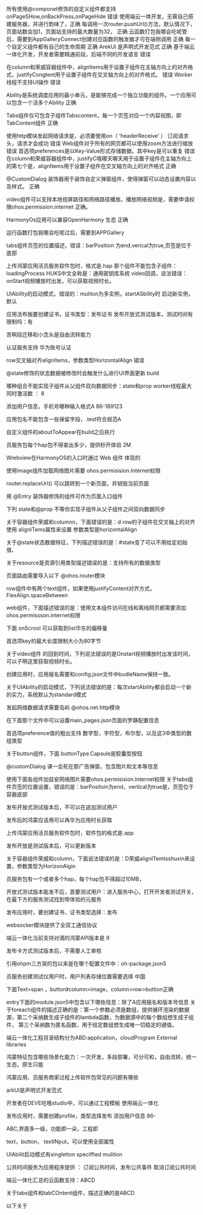 所有使用@componet修饰的自定义组件都支持onPageSHow,onBackPress,onPageHide 错误
使用端云一体开发，无需自己搭建服务器，并进行韵味了，正确
每调用一次router.pushUrl()方法，默认情况下，页面站数会加1，页面站支持的最大数量为32， 正确
云函数打包我哪会吃呢管后，需要到AppGalleryConnect创建对应函数的触发器才可在端侧调用 正确
每一个自定义组件都有自己的生命周期 正确
ArekUI 是声明式开发范式    正确
基于端云一体化开发，开发者需要精通前段，后端不同的开发语言  错误

在column和荣威容器组件中，alignItems用于设置子组件在主轴方向上的对齐格式，justifyCongtent用于设置子组件在交叉轴方向上的对齐格式。 错误
Worker线程不支持UI操作     错误

Ability是系统调度应用的最小单元，是能够完成一个独立功能的组件。一个应用可以包含一个活多个Ability  正确

Tabs组件仅可包含子组件Tabscontent，每一个页签对应一个内容视图，即TabContent组件   正确

使用http模块发起网络请求是，必须要使用on（ ‘headerReceive’ ） 订阅请求头，请求才会成功   错误
Web组件对于所有的网页都可以使用zoom方法进行缩放  错误
首选项preferences是以Key-Value形式存储数据，其中key是可以重复  错误
在column和荣威容器组件中，justifyC哦哪天哪天用于设置子组件在主轴方向上的第七个是，alignItems用于设置子组件在交叉轴方向上的对齐格式  正确

@CustomDialog 装饰器用于装饰自定义弹窗组件，使得弹窗可以动态设置内容以及样式。   正确


video组件可以支持本地视屏路径和网络路径播放。播放网络视频是，需要申请权限ohos.permission.internet    正确。

HarmonyOs应用可以兼容OpenHarmony 生态  正确

运行函数打包我哪会吃呢过后，需要到APPGallery 


tabs组件页签的位置描述，错误：barPosition 为end,verical为true,页签是位于底部

上传鸿蒙应用活员服务软件包时，格式是.hap
那个组件不能包含子组件：loadingProcess
HUKS中文全称是：通用密钥库系统
video回调，说法错误：onStart视频播放时出发，可以获取视频时长。

UIAbility的启动模式，错误的：muliton为多实例，startASbility时 启动新实例，默认

应用法布施要创建证书，证书类型：发布证书
发布开放式测试版本，测试时间有限制吗：有


苦啊段迁移和小念头是自由流转能力

认证服务支持 华为账号认证

row交叉轴对齐alignItems，参数类型HorizontalAlign 错误

@state修饰的状态数据被修改时会触发什么进行UI界面更新 build

哪种组合不能实现子组件从父组件双向数据同步：state和prop
worker线程最大同时激活数 ： 8

添加用户信息，手机号哪种输入格式A
 86-189123

应用包名不能包含一些保留字段，.test符合规范A 

自定义组件的aboutToAppear在build之后执行

员服务包每个hap包不得查出多少，提供秒开体验 2M

Wrebview在HarmonyOS的入口时通过 Web 组件 体现的

使用Image组件加载网络图片需要  ohos.permisision.Internet权限

router.replaceUrl()  可以跳转到一个新页面，并销毁当前页面

用 @Entry 装饰器修饰的组件可作为页面入口组件


下列 state和@prop 不等你实现子组件从父子组件之间双向数据同步

关于容器组件荣威和columnn，下面错误的是：d row的子组件在交叉轴上的对齐使用 alignITems属性来设置 参数类型是horizontalAlign

关于@state状态数据特征，下列描述错误的是：#state变了可以不用给定初始值、

关于resource是资源引用类型描述错误的是：支持所有的数据类型

页面路由需要导入以下 @ohos.router模块

row组件中有两个text组件，如果使用justifyContent对齐方式，FlexAlign.spaceBetween

web组件，下面描述错误的是：使用文本组件访问在线和离线网页都需要添加ohos.permissson.internet权限

下面 onScrool 可以获取到list华东的偏移量

首选项key的最大长度限制大小为80字节

关于video组件 的回到时间，下列说法错误的是Onstart视频播放时出发该时间，可以子啊这里获取视频时长。

创建应用时，应用报名需要和config.json文件中budleName保持一致。

关于UIAbility的启动模式，下列说法错误的是：每次startAbility都会启动一个新的实力，系统默认为standard模式

发起网络数据请求需要岛屿 @ohos.net.http模块


在下面那个文件中可以设置main_pages.json页面的罗静配置信息

首选项preference值的粗出支持 数字型，字符型，布尔型，以及这3中类型的数组类型

关于button组件，下面 buttonType.Capsule是胶囊型按钮


@customDialog 课一会死在那广告弹窗，包含图片和文本等信息

使用下面各组件加兹安网络图片需要ohos.permisision.Internet权限
关于tabs组件页签的位置设置，错误的是：barPositoin为end，vertical为true是，页签位于容器底部

发布开放式测试版本后，不可以在追加测试用户


发布后的鸿蒙应该用可以再华为应用时长获取

上传鸿蒙应用活员服务软件包时，软件包的格式是.app

发布开放是测试版本后，可以更新版本

关于容器组件荣威和column，下面说法错误的是：D荣威alignITemtsshuxin来设置，参数类型为HorizonAlgin

员服务包有一个或者多个hap，每个hap包不得超过10MB， 

开放式测试版本能发不后，首要测试用户：进入服务中心，打开开发者测试开关，在最下方的服务测试找到带体验的元服务

发布应用时，要创建证书，证书类型选择：发布

websocker模块提供了全双工通信协议


端云一体化当前支持对滴的鸿蒙API版本是 9

发布卡方式测试版本后，不需要人工审核

引用ohpm三方哭的包以来是在哪个配置文件中：oh-package.json5

员服务创建测试仪用户时，用户列表存储位置需要选择 中国

下面Text>span ，button》column>image，column>row>buttion正确

entry下面的module.json5中包含以下哪些信息：除了A应用报名和版本号信息
关于foreach组件的描述正确的是：第一个参数必须是数组，提供循环渲染的数据源，第二个采纳数生成子组件的lambda函数，为数据源中的每个数组想生成子组件， 第三个采纳数为匿名函数，用于给定数组想生成唯一切稳定的键值。


端云一体化工程目录结构分为ABD:application，cloudProgram External libraries

鸿蒙特征包含哪些场景化能力：一次开发，多段部署，可分可和，自由流转，统一生态，原生只能



鸿蒙应用、员服务商家过程上传软件包常见的问题有哪些

arkUI是声明式开发范式

开发者在DEVE吃哦studio中，可以通过工程模板 使用端云一体化

发布应用时，需要创建profile，类型选择发布
添加用户信息 86-


ABC,界面多一级，功能即一朵，工程即


text，button， textINput，可以使用全部属性

UIAbilit启动模式有singletton  speciffied mulition

公共时间服务为应用程序提供 ： 订阅公共时间，发布公共事件 取消订阅公共时间

端云一体化汇总的云函数支持：ABCD

关于tabs组件和tabCOntent组件，描述正确的是ABCD

以下关于